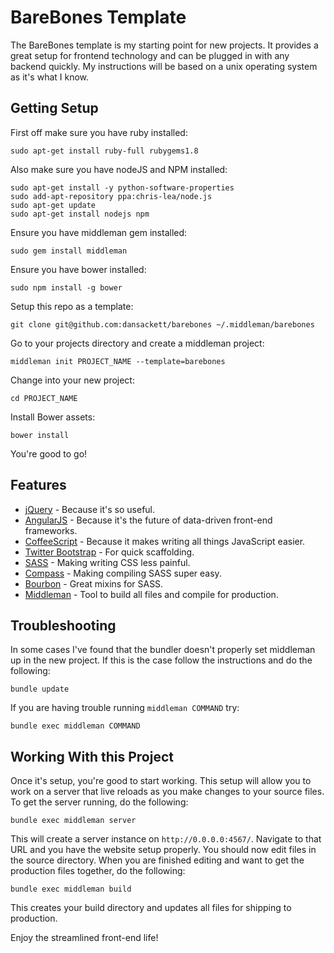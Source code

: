 BareBones Template
==================

The BareBones template is my starting point for new projects. It provides a
great setup for frontend technology and can be plugged in with any backend
quickly. My instructions will be based on a unix operating system as it's what
I know.

Getting Setup
-------------

First off make sure you have ruby installed:

    sudo apt-get install ruby-full rubygems1.8

Also make sure you have nodeJS and NPM installed:

    sudo apt-get install -y python-software-properties
    sudo add-apt-repository ppa:chris-lea/node.js
    sudo apt-get update
    sudo apt-get install nodejs npm

Ensure you have middleman gem installed:

    sudo gem install middleman

Ensure you have bower installed:

    sudo npm install -g bower

Setup this repo as a template:

    git clone git@github.com:dansackett/barebones ~/.middleman/barebones

Go to your projects directory and create a middleman project:

    middleman init PROJECT_NAME --template=barebones
    
Change into your new project:

    cd PROJECT_NAME

Install Bower assets:

    bower install

You're good to go!

Features
--------

* [jQuery](http://jquery.com/) - Because it's so useful.
* [AngularJS](https://angularjs.org/) - Because it's the future of data-driven
  front-end frameworks.
* [CoffeeScript](http://coffeescript.org/) - Because it makes writing all
  things JavaScript easier.
* [Twitter Bootstrap](http://getbootstrap.com) - For quick scaffolding.
* [SASS](http://sass-lang.com/) - Making writing CSS less painful.
* [Compass](http://compass-style.org/) - Making compiling SASS super easy.
* [Bourbon](http://bourbon.io/) - Great mixins for SASS.
* [Middleman](http://middlemanapp.com/) - Tool to build all files and compile
  for production.

Troubleshooting
---------------

In some cases I've found that the bundler doesn't properly set middleman up in
the new project. If this is the case follow the instructions and do the
following:

    bundle update

If you are having trouble running `middleman COMMAND` try:

    bundle exec middleman COMMAND

Working With this Project
-------------------------

Once it's setup, you're good to start working. This setup will allow you to
work on a server that live reloads as you make changes to your source files.
To get the server running, do the following:

    bundle exec middleman server

This will create a server instance on `http://0.0.0.0:4567/`. Navigate to that
URL and you have the website setup properly. You should now edit files in the
source directory. When you are finished editing and want to get the production
files together, do the following:

    bundle exec middleman build

This creates your build directory and updates all files for shipping to
production.

Enjoy the streamlined front-end life!
